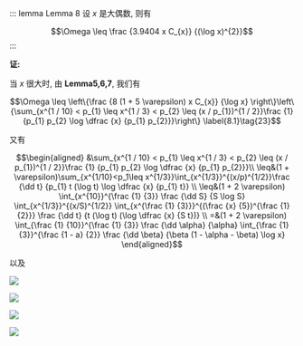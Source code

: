 ::: lemma Lemma 8
设 $x$ 是大偶数, 则有

$$\Omega \leq \frac {3.9404 x C_{x}} {(\log x)^{2}}$$
:::

**证:**

当 $x$ 很大时, 由 **Lemma5,6,7**, 我们有

$$\Omega \leq \left\{\frac {8 (1 + 5 \varepsilon) x C_{x}} {\log x} \right\}\left\{\sum_{x^{1 / 10} < p_{1} \leq x^{1 / 3} < p_{2} \leq (x / p_{1})^{1 / 2}}\frac {1} {p_{1} p_{2} \log \dfrac {x} {p_{1} p_{2}}}\right\}
\label{8.1}\tag{23}$$

又有

$$\begin{aligned}
&\sum_{x^{1 / 10} < p_{1} \leq x^{1 / 3} < p_{2} \leq (x / p_{1})^{1 / 2}}\frac {1} {p_{1} p_{2} \log \dfrac {x} {p_{1} p_{2}}}\\
\leq&(1 + \varepsilon)\sum_{x^{1/10}<p_1\leq x^{1/3}}\int_{x^{1/3}}^{(x/p)^{1/2}}\frac {\dd t} {p_{1} t (\log t) \log \dfrac {x} {p_{1} t}} \\
\leq&(1 + 2 \varepsilon) \int_{x^{10}}^{\frac {1} {3}} \frac {\dd S} {S \log S} \int_{x^{1/3}}^{(x/S)^{1/2}} \int_{x^{\frac {1} {3}}}^{(\frac {x} {5})^{\frac {1} {2}}} \frac {\dd t} {t (\log t) (\log \dfrac {x} {S t})} \\
=&(1 + 2 \varepsilon) \int_{\frac {1} {10}}^{\frac {1} {3}} \frac {\dd \alpha} {\alpha} \int_{\frac {1} {3}}^{\frac {1 - a} {2}} \frac {\dd \beta} {\beta (1 - \alpha - \beta) \log x}
\end{aligned}$$

以及

![](./Lemma8/20190105085316716.png)

![](./Lemma8/20190105085322300.png)

![](./Lemma8/20190105085331283.png)

![](./Lemma8/20190105085346428.png)
